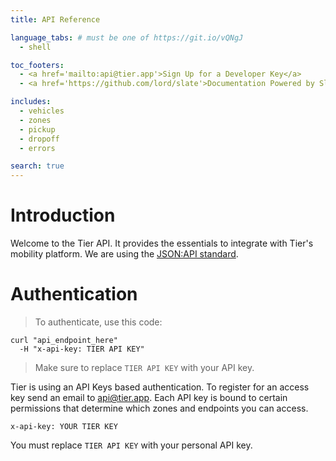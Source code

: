 ```yaml
---
title: API Reference

language_tabs: # must be one of https://git.io/vQNgJ
  - shell

toc_footers:
  - <a href='mailto:api@tier.app'>Sign Up for a Developer Key</a>
  - <a href='https://github.com/lord/slate'>Documentation Powered by Slate</a>

includes:
  - vehicles
  - zones
  - pickup
  - dropoff
  - errors

search: true
---
```


# Introduction

Welcome to the Tier API. It provides the essentials to integrate with Tier's mobility platform.
We are using the [JSON:API standard](https://jsonapi.org/).

# Authentication

> To authenticate, use this code:


```shell
curl "api_endpoint_here"
  -H "x-api-key: TIER API KEY"
```

> Make sure to replace `TIER API KEY` with your API key.

Tier is using an API Keys based authentication. To register for an access key send an email
to <a href='mailto:api@tier.app'>api@tier.app</a>. Each API key is bound to certain permissions
that determine which zones and endpoints you can access.

`x-api-key: YOUR TIER KEY`

<aside class="notice">
You must replace <code>TIER API KEY</code> with your personal API key.
</aside>

